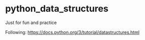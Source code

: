 # python_data_structures
Just for fun and practice


Following: https://docs.python.org/3/tutorial/datastructures.html